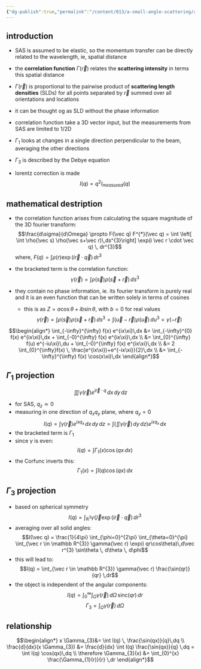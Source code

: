 ```yaml
---
{"dg-publish":true,"permalink":"/content/013/a-small-angle-scattering/a5-correlation-function-theory/","noteIcon":"1","created":"2025-08-15T10:07:34.278+01:00","updated":"2025-08-15T10:47:31.387+01:00"}
---
```


## introduction
- SAS is assumed to be elastic, so the momentum transfer can be directly related to the wavelength, ie, spatial distance
- the **correlation function** $\Gamma(\vec r)$ relates the **scattering intensity** in terms this spatial distance
- $\Gamma(\vec r)$ is proportional to the pairwise product of **scattering length densities** (SLDs) for all points separated by $\vec r$ summed over all orientations and locations
- it can be thought og as SLD without the phase information
- correlation function take a 3D vector input, but the measurements from SAS are limited to 1/2D

- $\Gamma_{1}$ looks at changes in a single direction perpendicular to the beam, averaging the other directions
- $\Gamma_{3}$ is described by the Debye equation

- lorentz correction is made
$$I(q) = q^{2} I_{measured}(q)$$

## mathematical destription
- the correlation function arises from calculating the square magnitude of the 3D fourier transform:
$$\frac{d\sigma}{d\Omega} \propto F(\vec q) F^{*}(\vec q) = \int \left[ \int \rho(\vec s) \rho(\vec s+\vec r)\,ds^{3}\right] \exp(i \vec r \cdot \vec q) \, dr^{3}$$
	where, $F(q) = \int \rho(r) \exp(i\vec r\cdot\vec q) \, dr^{3}$ 
- the bracketed term is the correlation function: 
$$\gamma(\vec r) = \int \rho(\vec s) \rho(\vec s+\vec r)\,ds^{3}$$

- they contain no phase information, ie. its fourier transform is purely real and it is an even function that can be written solely in terms of cosines
	- this is as $Z = a \cos \theta  + ib \sin \theta$, with $b = 0$ for real values
$$\gamma (\vec r)  = \int \rho(\vec s) \rho(\vec s + \vec r) \, ds^{3} = \int(\vec u - \vec r) \rho(\vec u)\,du^{3} = \gamma(-\vec r)$$

$$\begin{align*}
\int_{-\infty}^{\infty} f(x) e^{ix\xi}\,dx &= \int_{-\infty}^{0} f(x) e^{ix\xi}\,dx + \int_{-0}^{\infty} f(x) e^{ix\xi}\,dx  \\
&= \int_{0}^{\infty} f(u) e^{-iu\xi}\,du + \int_{-0}^{\infty} f(x) e^{ix\xi}\,dx  \\
&= 2 \int_{0}^{\infty}f(x) \, \frac{e^{ix\xi})+e^{-ix\xi}}{2}\,dx \\
 &= \int_{-\infty}^{\infty} f(x) \cos(x\xi)\,dx
\end{align*}$$

## $\Gamma_{1}$ projection
$$\iiint \gamma(\vec r) e^{i\vec r\cdot q} \,dx\,dy\,dz$$
- for SAS, $q_{z} \simeq 0$
- measuring in one direction of $q_{x}q_{y}$ plane, where $q_{y} = 0$
$$I(q) = \int \gamma(\vec r) e^{ixq_{x}} \,dx\,dy\,dz = \int \left(\iint \gamma(\vec r)\,dy\,dz \right) e^{ixq_{x}}\,dx$$
- the bracketed term is $\Gamma_{1}$
- since $\gamma$ is even:
$$I(q) = \int \Gamma_{1}(x)\cos(qx \,dx)$$
- the Corfunc inverts this:
$$\Gamma_{1}(x) = \int I(q)\cos(qx)\,dx$$
## $\Gamma_3$ projection
- based on spherical symmetry
$$I(q) = \int_{\mathbb R^{3}} \gamma(\vec) \exp(i \vec r \cdot\vec q) \,dr^{3}$$
- averaging over all solid angles:
$$I(\vec q) = \frac{1}{4\pi} \int_{\phi=0}^{2\pi} \int_{\theta=0}^{\pi} \int_{\vec r \in \mathbb R^{3}} \gamma(\vec r) \exp(i qr\cos\theta)\,d\vec r^{3} \sin\theta \, d\theta \, d\phi$$
- this will lead to:
$$I(q) = \int_{\vec r \in \mathbb R^{3}} \gamma(\vec r) \frac{\sin(qr)}{qr} \,dr$$
- the object is independent of the angular components:
$$I(q) = \int_{0}^{\infty} \int_{\Omega}\gamma(\vec r) \, d\Omega \, \text{sinc}(qr) \,dr$$
$$\Gamma_{3} = \int_{\Omega} \gamma(\vec r) \, d\Omega$$

## relationship
$$\begin{align*}
x \Gamma_{3}&= \int I(q) \, \frac{\sin(qx)}{q}\,dq \\
\frac{d}{dx}(x \Gamma_{3}) &= \frac{d}{dx} \int I(q) \frac{\sin(qx)}{q} \,dq = \int I(q) \cos(qx)\,dq \\
\therefore \Gamma_{3}(x) &= \int_{0}^{x} \frac{\Gamma_{1}(r)}{r} \,dr
\end{align*}$$

